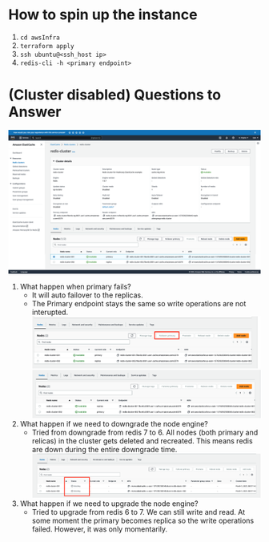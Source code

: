# How to spin up the instance

1. `cd awsInfra`
2. `terraform apply`
3. `ssh ubuntu@<ssh_host ip>`
4. `redis-cli -h <primary endpoint>`

# (Cluster disabled) Questions to Answer

![after failover](doc/cluster_disabled.png?raw=true)

1. What happen when primary fails?
   - It will auto failover to the replicas.
   - The Primary endpoint stays the same so write operations are not interupted.
     ![before failover](doc/Primary_failover_before.png?raw=true)
     ![after failover](doc/Primary_failover_after.png?raw=true)
2. What happen if we need to downgrade the node engine?
   - Tried from downgrade from redis 7 to 6. All nodes (both primary and relicas) in the cluster gets deleted and recreated. This means redis are down during the entire downgrade time.
     ![](doc/downgrade_recreate.png?raw=true)
3. What happen if we need to upgrade the node engine?
   - Tried to upgrade from redis 6 to 7. We can still write and read. At some moment the primary becomes replica so the write operations failed. However, it was only momentarily.
